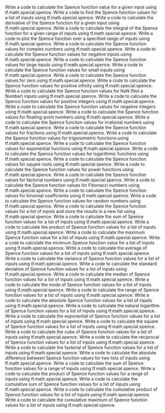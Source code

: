 Write a code to calculate the Spence function value for a given input using tf.math.special.spence.
Write a code to find the Spence function values for a list of inputs using tf.math.special.spence.
Write a code to calculate the derivative of the Spence function for a given input using tf.math.special.spence.
Write a code to calculate the integral of the Spence function for a given range of inputs using tf.math.special.spence.
Write a code to plot the Spence function over a specified range of inputs using tf.math.special.spence.
Write a code to calculate the Spence function values for complex numbers using tf.math.special.spence.
Write a code to calculate the Spence function values for negative inputs using tf.math.special.spence.
Write a code to calculate the Spence function values for large inputs using tf.math.special.spence.
Write a code to calculate the Spence function values for small inputs using tf.math.special.spence.
Write a code to calculate the Spence function values for zero using tf.math.special.spence.
Write a code to calculate the Spence function values for positive infinity using tf.math.special.spence.
Write a code to calculate the Spence function values for NaN (Not a Number) inputs using tf.math.special.spence.
Write a code to calculate the Spence function values for positive integers using tf.math.special.spence.
Write a code to calculate the Spence function values for negative integers using tf.math.special.spence.
Write a code to calculate the Spence function values for floating-point numbers using tf.math.special.spence.
Write a code to calculate the Spence function values for irrational numbers using tf.math.special.spence.
Write a code to calculate the Spence function values for fractions using tf.math.special.spence.
Write a code to calculate the Spence function values for trigonometric functions using tf.math.special.spence.
Write a code to calculate the Spence function values for exponential functions using tf.math.special.spence.
Write a code to calculate the Spence function values for logarithmic functions using tf.math.special.spence.
Write a code to calculate the Spence function values for square roots using tf.math.special.spence.
Write a code to calculate the Spence function values for power functions using tf.math.special.spence.
Write a code to calculate the Spence function values for factorial numbers using tf.math.special.spence.
Write a code to calculate the Spence function values for Fibonacci numbers using tf.math.special.spence.
Write a code to calculate the Spence function values for binomial coefficients using tf.math.special.spence.
Write a code to calculate the Spence function values for random numbers using tf.math.special.spence.
Write a code to calculate the Spence function values for a list of inputs and store the results in a new list using tf.math.special.spence.
Write a code to calculate the sum of Spence function values for a list of inputs using tf.math.special.spence.
Write a code to calculate the product of Spence function values for a list of inputs using tf.math.special.spence.
Write a code to calculate the maximum Spence function value for a list of inputs using tf.math.special.spence.
Write a code to calculate the minimum Spence function value for a list of inputs using tf.math.special.spence.
Write a code to calculate the average of Spence function values for a list of inputs using tf.math.special.spence.
Write a code to calculate the variance of Spence function values for a list of inputs using tf.math.special.spence.
Write a code to calculate the standard deviation of Spence function values for a list of inputs using tf.math.special.spence.
Write a code to calculate the median of Spence function values for a list of inputs using tf.math.special.spence.
Write a code to calculate the mode of Spence function values for a list of inputs using tf.math.special.spence.
Write a code to calculate the range of Spence function values for a list of inputs using tf.math.special.spence.
Write a code to calculate the absolute Spence function values for a list of inputs using tf.math.special.spence.
Write a code to calculate the natural logarithm of Spence function values for a list of inputs using tf.math.special.spence.
Write a code to calculate the exponential of Spence function values for a list of inputs using tf.math.special.spence.
Write a code to calculate the square of Spence function values for a list of inputs using tf.math.special.spence.
Write a code to calculate the cube of Spence function values for a list of inputs using tf.math.special.spence.
Write a code to calculate the reciprocal of Spence function values for a list of inputs using tf.math.special.spence.
Write a code to calculate the factorial of Spence function values for a list of inputs using tf.math.special.spence.
Write a code to calculate the absolute difference between Spence function values for two lists of inputs using tf.math.special.spence.
Write a code to calculate the sum of Spence function values for a range of inputs using tf.math.special.spence.
Write a code to calculate the product of Spence function values for a range of inputs using tf.math.special.spence.
Write a code to calculate the cumulative sum of Spence function values for a list of inputs using tf.math.special.spence.
Write a code to calculate the cumulative product of Spence function values for a list of inputs using tf.math.special.spence.
Write a code to calculate the cumulative maximum of Spence function values for a list of inputs using tf.math.special.spence.